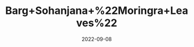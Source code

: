 ---
title: 'Barg+Sohanjana+%22Moringra+Leaves%22'
date: '2022-09-08' 
metatag: '' 
inventory: '0' 
draft: false 
# meta description 
shortDescripton: ''
description: 'Herb'
longdescription: ''
featured: True
# product Price
price: '200.0'
# Product Short Description
shortDescription: ''
productID: '8A1477B4-1A23-ED11-9968-005056B3A416'
type: 'products'
category: 'Herb' 
thumnailproduct: 'https://aminsaddiquidawakhana.eralive.net/images/products/8A1477B4-1A23-ED11-9968-005056B3A4161.png' 
images:
  - image: 'images/products/8A1477B4-1A23-ED11-9968-005056B3A4161.png'  
Variants:
---